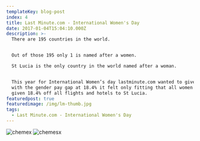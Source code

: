 ```yaml
---
templateKey: blog-post
index: 4
title: Last Minute.com - International Women's Day
date: 2017-01-04T15:04:10.000Z
description: >-
  There are 195 countries in the world.


  Out of those 195 only 1 is named after a women.

  St Lucia is the only country in the world named after a woman.


  This year for International Women’s day lastminute.com wanted to give back and
  with the gender pay gap at 18.4% it felt only fitting that all women were
  given 18.4% off all flights and hotels to St Lucia.
featuredpost: true
featuredimage: /img/lm-thumb.jpg
tags:
  - Last Minute.com - International Women's Day
---
```

![chemex](/img/lastminute-banner.jpg)
![chemesx](/img/lastminute-banner-iphone.jpg)

